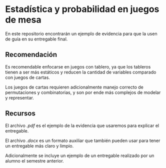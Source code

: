 # Estadística y probabilidad en juegos de mesa

En este repositorio encontrarán un ejemplo de evidencia para que la usen de guía en su entregable final. 

## Recomendación
Es recomendable enfocarse en juegos con tablero, ya que los tableros tienen a ser más estáticos y reducen la cantidad de variables comparado con juegos de cartas.

Los juegos de cartas requieren adicionalmente manejo correcto de permutaciones y combinatorias, y son por ende más complejos de modelar y representar.

## Recursos
El archivo *.pdf* es el ejemplo de la evidencia que usaremos para explicar el entregable.

El archivo *.docx* es un formato auxiliar que también pueden usar para tener un entregable más claro y limpio.

Adicionalmente se incluye un ejemplo de un entregable realizado por un alumno el semestre anterior.

